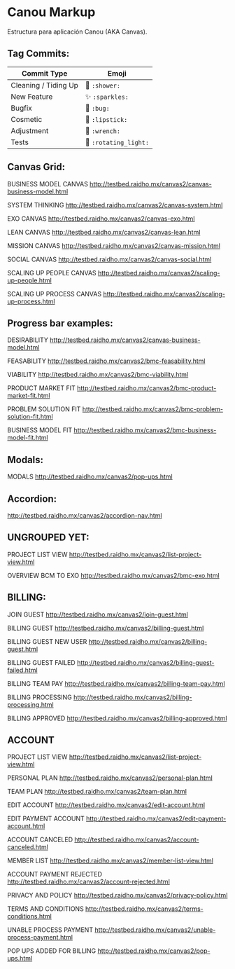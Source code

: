 # Canou Markup

Estructura para aplicación Canou (AKA Canvas).

## Tag Commits:

Commit Type | Emoji
----------  | -------------
Cleaning / Tiding Up | :shower: `:shower:`
New Feature | :sparkles: `:sparkles:`
Bugfix | :bug: `:bug:`
Cosmetic | :lipstick: `:lipstick:`
Adjustment | :wrench: `:wrench:`
Tests | :rotating_light: `:rotating_light:`

## Canvas Grid:

BUSINESS MODEL CANVAS http://testbed.raidho.mx/canvas2/canvas-business-model.html

SYSTEM THINKING http://testbed.raidho.mx/canvas2/canvas-system.html

EXO CANVAS http://testbed.raidho.mx/canvas2/canvas-exo.html

LEAN CANVAS http://testbed.raidho.mx/canvas2/canvas-lean.html

MISSION CANVAS http://testbed.raidho.mx/canvas2/canvas-mission.html

SOCIAL CANVAS http://testbed.raidho.mx/canvas2/canvas-social.html

SCALING UP PEOPLE CANVAS http://testbed.raidho.mx/canvas2/scaling-up-people.html

SCALING UP PROCESS CANVAS http://testbed.raidho.mx/canvas2/scaling-up-process.html


## Progress bar examples:

DESIRABILITY http://testbed.raidho.mx/canvas2/canvas-business-model.html

FEASABILITY http://testbed.raidho.mx/canvas2/bmc-feasability.html

VIABILITY http://testbed.raidho.mx/canvas2/bmc-viability.html

PRODUCT MARKET FIT http://testbed.raidho.mx/canvas2/bmc-product-market-fit.html

PROBLEM SOLUTION FIT http://testbed.raidho.mx/canvas2/bmc-problem-solution-fit.html

BUSINESS MODEL FIT http://testbed.raidho.mx/canvas2/bmc-business-model-fit.html


## Modals:

MODALS http://testbed.raidho.mx/canvas2/pop-ups.html


## Accordion:

http://testbed.raidho.mx/canvas2/accordion-nav.html


## UNGROUPED YET:

PROJECT LIST VIEW http://testbed.raidho.mx/canvas2/list-project-view.html

OVERVIEW BCM TO EXO http://testbed.raidho.mx/canvas2/bmc-exo.html


## BILLING:

JOIN GUEST  http://testbed.raidho.mx/canvas2/join-guest.html

BILLING GUEST http://testbed.raidho.mx/canvas2/billing-guest.html

BILLING GUEST NEW USER http://testbed.raidho.mx/canvas2/billing-guest.html

BILLING GUEST FAILED http://testbed.raidho.mx/canvas2/billing-guest-failed.html

BILLING TEAM PAY http://testbed.raidho.mx/canvas2/billing-team-pay.html

BILLING PROCESSING http://testbed.raidho.mx/canvas2/billing-processing.html

BILLING APPROVED http://testbed.raidho.mx/canvas2/billing-approved.html


## ACCOUNT

PROJECT LIST VIEW http://testbed.raidho.mx/canvas2/list-project-view.html

PERSONAL PLAN http://testbed.raidho.mx/canvas2/personal-plan.html

TEAM PLAN http://testbed.raidho.mx/canvas2/team-plan.html

EDIT ACCOUNT http://testbed.raidho.mx/canvas2/edit-account.html

EDIT PAYMENT ACCOUNT http://testbed.raidho.mx/canvas2/edit-payment-account.html

ACCOUNT CANCELED http://testbed.raidho.mx/canvas2/account-canceled.html

MEMBER LIST	http://testbed.raidho.mx/canvas2/member-list-view.html

ACCOUNT PAYMENT REJECTED http://testbed.raidho.mx/canvas2/account-rejected.html

PRIVACY AND POLICY	http://testbed.raidho.mx/canvas2/privacy-policy.html

TERMS AND CONDITIONS http://testbed.raidho.mx/canvas2/terms-conditions.html

UNABLE PROCESS PAYMENT http://testbed.raidho.mx/canvas2/unable-process-payment.html

POP UPS ADDED FOR BILLING http://testbed.raidho.mx/canvas2/pop-ups.html
